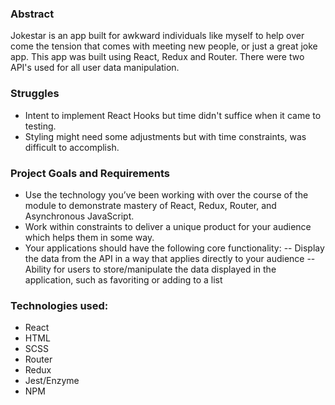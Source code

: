 ### Abstract 
Jokestar is an app built for awkward individuals like myself to help over come the tension that comes with meeting new people, or just a great joke app. This app was built using React, Redux and Router. There were two API's used for all user data manipulation. 

### Struggles 
- Intent to implement React Hooks but time didn't suffice when it came to testing. 
- Styling might need some adjustments but with time constraints, was difficult to accomplish. 

### Project Goals and Requirements
-   Use the technology you’ve been working with over the course of the module to demonstrate mastery of React, Redux, Router, and Asynchronous JavaScript.
-   Work within constraints to deliver a unique product for your audience which helps them in some way. 
-   Your applications should have the following core functionality: -- Display the data from the API in a way that applies directly to your audience -- Ability for users to store/manipulate the data displayed in the application, such as favoriting or adding to a list

### Technologies used: 
-   React
-   HTML
-   SCSS
-   Router
-   Redux
-   Jest/Enzyme
-   NPM

